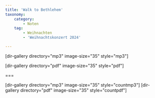 ```yaml
---
title: 'Walk to Bethlehem'
taxonomy:
    category:
        - Noten
    tag:
        - Weihnachten
        - 'Weihnachtskonzert 2024'

---
```



[dir-gallery directory="mp3" image-size="35" style="mp3"]

[dir-gallery directory="pdf" image-size="35" style="pdf"]

===

[dir-gallery directory="mp3" image-size="35" style="countmp3"]
[dir-gallery directory="pdf" image-size="35" style="countpdf"]